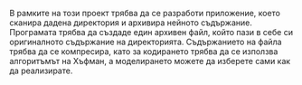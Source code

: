  В рамките на този проект трябва да се разработи приложение, което сканира дадена
директория и архивира нейното съдържание. Програмата трябва да създаде един архивен файл,
който пази в себе си оригиналното съдържание на директорията. 
Съдържанието на файла трябва да
се компресира, като за кодирането трябва да се използва алгоритъмът на Хъфман, а моделирането
можете да изберете сами как да реализирате.



